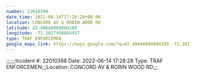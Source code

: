 ```yaml
---
number: 22010398
date_time: 2022-06-14T17:28:28+00:00
location: CONCORD AV & ROBIN WOOD RD
latitude: 42.40648004804109
longitude: -71.2017498869457
type: TRAF ENFORCEMEN
google_maps_link: https://maps.google.com/?q=42.40648004804109,-71.2017498869457
---
```


;;;;;;Incident #: 22010398  Date: 2022-06-14 17:28:28   Type: TRAF ENFORCEMEN;;;Location: CONCORD AV & ROBIN WOOD RD;;;
